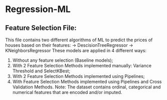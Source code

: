 # Regression-ML

## Feature Selection File:
This file contains two different algorithms of ML to predict the prices of houses based on their features:
-> DescisionTreeRegressor
-> KNeighborsRegressor
These models are applied in 4 different ways:
1) Without any feature selection (Baseline models);
2) With 2 Feature Selection Methods implemented manually: Variance Threshold and SelectKBest;
3) With 2 Feature Selection Methods implemented using Pipelines;
3) With Feature Selection Methods implemented using Pipelines and Cross Validation Methods.
Note: The dataset contains ordinal, categorical and numerical features that are encoded and/or imputed.
